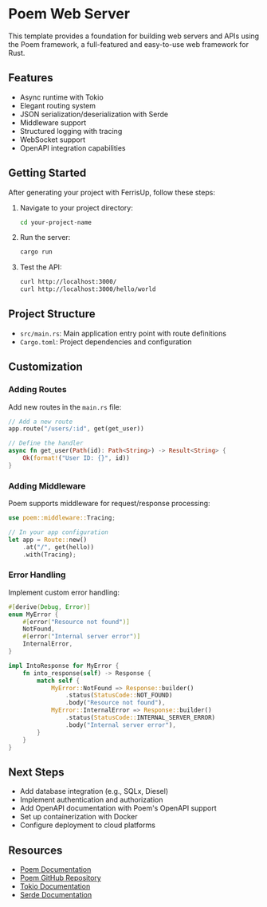 # Poem Web Server

This template provides a foundation for building web servers and APIs using the Poem framework, a full-featured and easy-to-use web framework for Rust.

## Features

- Async runtime with Tokio
- Elegant routing system
- JSON serialization/deserialization with Serde
- Middleware support
- Structured logging with tracing
- WebSocket support
- OpenAPI integration capabilities

## Getting Started

After generating your project with FerrisUp, follow these steps:

1. Navigate to your project directory:
   ```bash
   cd your-project-name
   ```

2. Run the server:
   ```bash
   cargo run
   ```

3. Test the API:
   ```bash
   curl http://localhost:3000/
   curl http://localhost:3000/hello/world
   ```

## Project Structure

- `src/main.rs`: Main application entry point with route definitions
- `Cargo.toml`: Project dependencies and configuration

## Customization

### Adding Routes

Add new routes in the `main.rs` file:

```rust
// Add a new route
app.route("/users/:id", get(get_user))

// Define the handler
async fn get_user(Path(id): Path<String>) -> Result<String> {
    Ok(format!("User ID: {}", id))
}
```

### Adding Middleware

Poem supports middleware for request/response processing:

```rust
use poem::middleware::Tracing;

// In your app configuration
let app = Route::new()
    .at("/", get(hello))
    .with(Tracing);
```

### Error Handling

Implement custom error handling:

```rust
#[derive(Debug, Error)]
enum MyError {
    #[error("Resource not found")]
    NotFound,
    #[error("Internal server error")]
    InternalError,
}

impl IntoResponse for MyError {
    fn into_response(self) -> Response {
        match self {
            MyError::NotFound => Response::builder()
                .status(StatusCode::NOT_FOUND)
                .body("Resource not found"),
            MyError::InternalError => Response::builder()
                .status(StatusCode::INTERNAL_SERVER_ERROR)
                .body("Internal server error"),
        }
    }
}
```

## Next Steps

- Add database integration (e.g., SQLx, Diesel)
- Implement authentication and authorization
- Add OpenAPI documentation with Poem's OpenAPI support
- Set up containerization with Docker
- Configure deployment to cloud platforms

## Resources

- [Poem Documentation](https://docs.rs/poem/latest/poem/)
- [Poem GitHub Repository](https://github.com/poem-web/poem)
- [Tokio Documentation](https://tokio.rs/tokio/tutorial)
- [Serde Documentation](https://serde.rs/)
